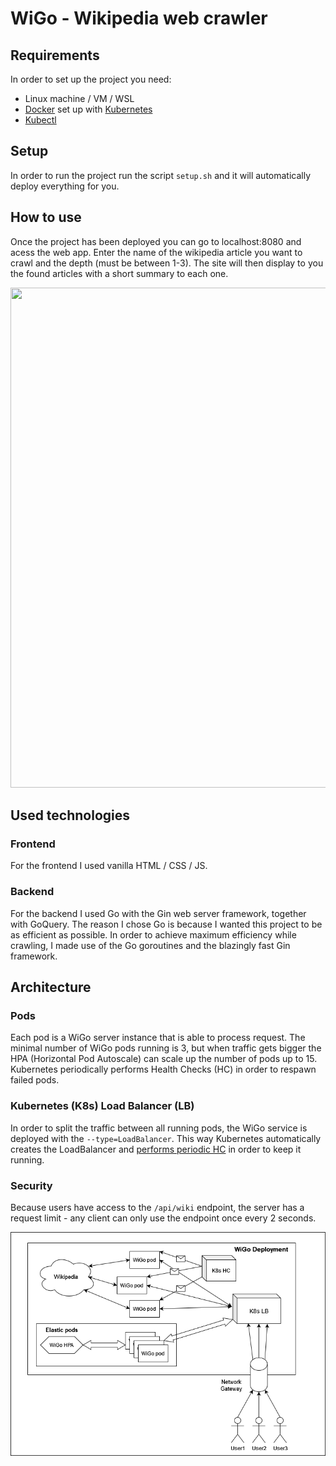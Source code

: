# WiGo - Wikipedia web crawler
## Requirements
In order to set up the project you need:
* Linux machine / VM / WSL
* [Docker](https://www.docker.com/) set up with [Kubernetes](https://docs.docker.com/desktop/kubernetes/)
* [Kubectl](https://kubernetes.io/docs/tasks/tools/)
## Setup
In order to run the project run the script `setup.sh` and it will automatically deploy everything for you.

## How to use
Once the project has been deployed you can go to localhost:8080 and acess the web app. Enter the name of the wikipedia article you want to crawl and the depth (must be between 1-3). The site will then display to you the found articles with a short summary to each one.
<p align="center">
  <img src="https://github.com/aalyth/vct-wigo/assets/61279622/543212be-29e4-4c96-9f79-e5a5f00fb72d" width="850" height="800"/>
</p>

## Used technologies
### Frontend
For the frontend I used vanilla HTML / CSS / JS. 

### Backend
For the backend I used Go with the Gin web server framework, together with GoQuery. The reason I chose Go is because I wanted this project to be as efficient as possible. In order to achieve maximum efficiency while crawling, I made use of the Go goroutines and the blazingly fast Gin framework.

## Architecture
### Pods
Each pod is a WiGo server instance that is able to process request. The minimal number of WiGo pods running is 3, but when traffic gets bigger the HPA (Horizontal Pod Autoscale) can scale up the number of pods up to 15. Kubernetes periodically performs Health Checks (HC) in order to respawn failed pods.

### Kubernetes (K8s) Load Balancer (LB)
In order to split the traffic between all running pods, the WiGo service is deployed with the `--type=LoadBalancer`. This way Kubernetes automatically creates the LoadBalancer and [performs periodic HC](https://kubernetes.io/docs/tasks/access-application-cluster/create-external-load-balancer/#external-load-balancer-providers) in order to keep it running.

### Security
Because users have access to the `/api/wiki` endpoint, the server has a request limit - any client can only use the endpoint once every 2 seconds.

<p align="center">
  <img src="https://github.com/aalyth/vct-wigo/blob/main/others/architecture.png"/>
</p>
